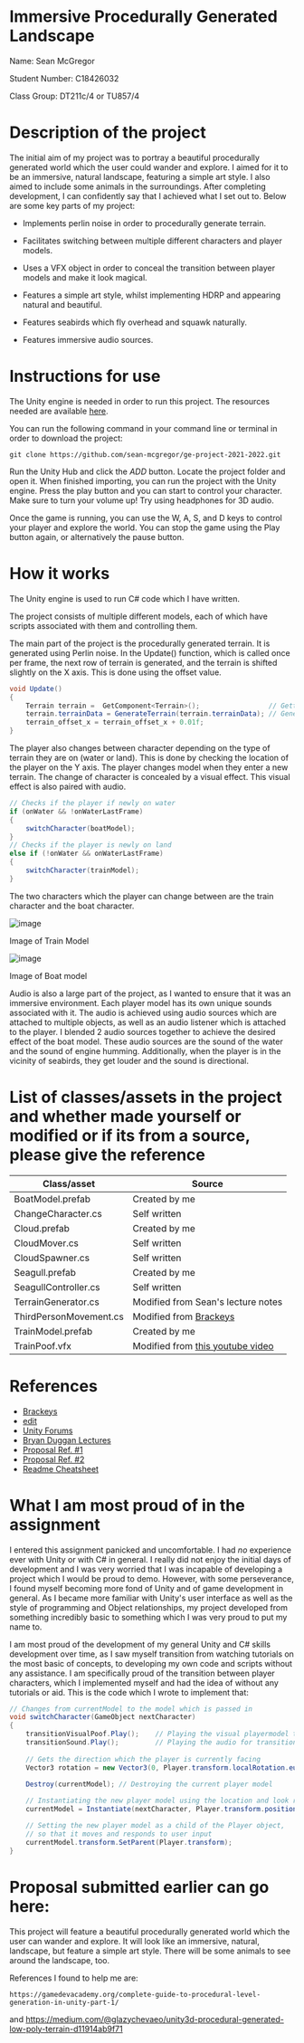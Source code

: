 # Immersive Procedurally Generated Landscape

Name: Sean McGregor

Student Number: C18426032

Class Group: DT211c/4 or TU857/4

# Description of the project
The initial aim of my project was to portray a beautiful procedurally generated world which the user could wander and explore. I aimed for it to be an immersive, natural landscape, featuring a simple art style. I also aimed to include some animals in the surroundings. After completing development, I can confidently say that I achieved what I set out to. Below are some key parts of my project:

- Implements perlin noise in order to procedurally generate terrain.

- Facilitates switching between multiple different characters and player models.

- Uses a VFX object in order to conceal the transition between player models and make it look magical.

- Features a simple art style, whilst implementing HDRP and appearing natural and beautiful.

- Features seabirds which fly overhead and squawk naturally.

- Features immersive audio sources.

# Instructions for use
The Unity engine is needed in order to run this project. The resources needed are available [here](https://unity.com/download).

You can run the following command in your command line or terminal in order to download the project:
```
git clone https://github.com/sean-mcgregor/ge-project-2021-2022.git
```

Run the Unity Hub and click the *ADD* button. Locate the project folder and open it. When finished importing, you can run the project with the Unity engine. Press the play button and you can start to control your character. Make sure to turn your volume up! Try using headphones for 3D audio.

Once the game is running, you can use the W, A, S, and D keys to control your player and explore the world. You can stop the game using the Play button again, or alternatively the pause button.

# How it works
The Unity engine is used to run C# code which I have written.

The project consists of multiple different models, each of which have scripts associated with them and controlling them.

The main part of the project is the procedurally generated terrain. It is generated using Perlin noise. In the Update() function, which is called once per frame, the next row of terrain is generated, and the terrain is shifted slightly on the X axis. This is done using the offset value.

```cs
void Update()
{
	Terrain terrain =  GetComponent<Terrain>();                 // Getting terrain object
	terrain.terrainData = GenerateTerrain(terrain.terrainData); // Generating new terrain data
	terrain_offset_x = terrain_offset_x + 0.01f;
}
```

The player also changes between character depending on the type of terrain they are on (water or land). This is done by checking the location of the player on the Y axis. The player changes model when they enter a new terrain. The change of character is concealed by a visual effect. This visual effect is also paired with audio.

```cs
// Checks if the player if newly on water
if (onWater && !onWaterLastFrame)
{
	switchCharacter(boatModel);
}
// Checks if the player is newly on land
else if (!onWater && onWaterLastFrame)
{
	switchCharacter(trainModel);
}
```

The two characters which the player can change between are the train character and the boat character. 

![image](https://user-images.githubusercontent.com/55545448/146170223-bc1db72f-c17b-4135-9f7e-4779743a0c09.png)

Image of Train Model

![image](https://user-images.githubusercontent.com/55545448/146170705-6f4c40ef-c4db-4640-a6cd-279b736b11f4.png)

Image of Boat model

Audio is also a large part of the project, as I wanted to ensure that it was an immersive environment. Each player model has its own unique sounds associated with it. The audio is achieved using audio sources which are attached to multiple objects, as well as an audio listener which is attached to the player. I blended 2 audio sources together to achieve the desired effect of the boat model. These audio sources are the sound of the water and the sound of engine humming. Additionally, when the player is in the vicinity of seabirds, they get louder and the sound is directional.

# List of classes/assets in the project and whether made yourself or modified or if its from a source, please give the reference
| Class/asset | Source |
|-----------|-----------|
| BoatModel.prefab | Created by me |
| ChangeCharacter.cs | Self written |
| Cloud.prefab | Created by me |
| CloudMover.cs | Self written |
| CloudSpawner.cs | Self written |
| Seagull.prefab | Created by me |
| SeagullController.cs | Self written |
| TerrainGenerator.cs | Modified from Sean's lecture notes |
| ThirdPersonMovement.cs | Modified from [Brackeys](https://www.youtube.com/watch?v=4HpC--2iowE) |
| TrainModel.prefab | Created by me |
| TrainPoof.vfx | Modified from [this youtube video](https://www.youtube.com/watch?v=sodiK1DzcwM) |

# References
- [Brackeys](https://www.youtube.com/channel/UCYbK_tjZ2OrIZFBvU6CCMiA)
- [edit](https://www.youtube.com/watch?v=sodiK1DzcwM)
- [Unity Forums](https://forum.unity.com/)
- [Bryan Duggan Lectures](https://github.com/skooter500/GE1-2021-2022)
- [Proposal Ref. #1](https://gamedevacademy.org/complete-guide-to-procedural-level-generation-in-unity-part-1/)
- [Proposal Ref. #2](https://medium.com/@glazychevaeo/unity3d-procedural-generated-low-poly-terrain-d11914ab9f71)
- [Readme Cheatsheet](https://github.com/adam-p/markdown-here/wiki/Markdown-Cheatsheet#links)

# What I am most proud of in the assignment
I entered this assignment panicked and uncomfortable. I had *no* experience ever with Unity or with C# in general. I really did not enjoy the initial days of development and I was very worried that I was incapable of developing a project which I would be proud to demo. However, with some perseverance, I found myself becoming more fond of Unity and of game development in general. As I became more familiar with Unity's user interface as well as the style of programming and Object relationships, my project developed from something incredibly basic to something which I was very proud to put my name to.

I am most proud of the development of my general Unity and C# skills development over time, as I saw myself transition from watching tutorials on the most basic of concepts, to developing my own code and scripts without any assistance. I am specifically proud of the transition between player characters, which I implemented myself and had the idea of without any tutorials or aid. This is the code which I wrote to implement that:

```cs
// Changes from currentModel to the model which is passed in
void switchCharacter(GameObject nextCharacter)
{
	transitionVisualPoof.Play();    // Playing the visual playermodel transition effect
	transitionSound.Play();         // Playing the audio for transition effect
	
	// Gets the direction which the player is currently facing
	Vector3 rotation = new Vector3(0, Player.transform.localRotation.eulerAngles.y, 0);
	
	Destroy(currentModel); // Destroying the current player model

	// Instantiating the new player model using the location and look rotation of the player 
	currentModel = Instantiate(nextCharacter, Player.transform.position, Quaternion.Euler(rotation));

	// Setting the new player model as a child of the Player object,
	// so that it moves and responds to user input
	currentModel.transform.SetParent(Player.transform);
}
```

# Proposal submitted earlier can go here:
This project will feature a beautiful procedurally generated world which the user can wander and explore. It will look like an immersive, natural, landscape, but feature a simple art style. There will be some animals to see around the landscape, too.

References I found to help me are:

	https://gamedevacademy.org/complete-guide-to-procedural-level-generation-in-unity-part-1/ 
and 
	https://medium.com/@glazychevaeo/unity3d-procedural-generated-low-poly-terrain-d11914ab9f71
